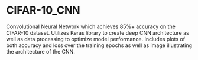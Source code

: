 # CIFAR-10_CNN 
Convolutional Neural Network which achieves 85%+ accuracy on the CIFAR-10 dataset. Utilizes Keras library to create deep CNN architecture as well as data processing to optimize model performance. Includes plots of both accuracy and loss over the training epochs as well as image illustrating the architecture of the CNN. 

